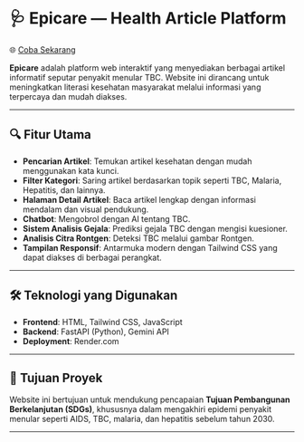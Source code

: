 # 🩺 Epicare — Health Article Platform

🌐 [Coba Sekarang](https://epicare-fullstack.onrender.com/frontend/index.html)

**Epicare** adalah platform web interaktif yang menyediakan berbagai artikel informatif seputar penyakit menular TBC. Website ini dirancang untuk meningkatkan literasi kesehatan masyarakat melalui informasi yang terpercaya dan mudah diakses.

---

## 🔍 Fitur Utama

- **Pencarian Artikel**: Temukan artikel kesehatan dengan mudah menggunakan kata kunci.
- **Filter Kategori**: Saring artikel berdasarkan topik seperti TBC, Malaria, Hepatitis, dan lainnya.
- **Halaman Detail Artikel**: Baca artikel lengkap dengan informasi mendalam dan visual pendukung.
- **Chatbot**: Mengobrol dengan AI tentang TBC.
- **Sistem Analisis Gejala**: Prediksi gejala TBC dengan mengisi kuesioner.
- **Analisis Citra Rontgen**: Deteksi TBC melalui gambar Rontgen.
- **Tampilan Responsif**: Antarmuka modern dengan Tailwind CSS yang dapat diakses di berbagai perangkat.

---

## 🛠️ Teknologi yang Digunakan

- **Frontend**: HTML, Tailwind CSS, JavaScript
- **Backend**: FastAPI (Python), Gemini API
- **Deployment**: Render.com

---

## 🎯 Tujuan Proyek

Website ini bertujuan untuk mendukung pencapaian **Tujuan Pembangunan Berkelanjutan (SDGs)**, khususnya dalam mengakhiri epidemi penyakit menular seperti AIDS, TBC, malaria, dan hepatitis sebelum tahun 2030.

---
